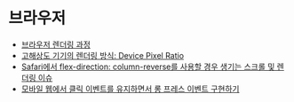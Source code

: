 # 브라우저

- [브라우저 렌더링 과정](./critical-rendering-path/ko.md)
- [고해상도 기기의 렌더링 방식: Device Pixel Ratio](./device-pixel-ratio/ko.md)
- [Safari에서 flex-direction: column-reverse를 사용할 경우 생기는 스크롤 및 렌더링 이슈](./safari-flex-direction-column-reverse-scroll-and-rendering-issue/ko.md)
- [모바일 웹에서 클릭 이벤트를 유지하면서 롱 프레스 이벤트 구현하기](./implement-long-press-event-with-click-event-on-mobile-web/ko.md)
